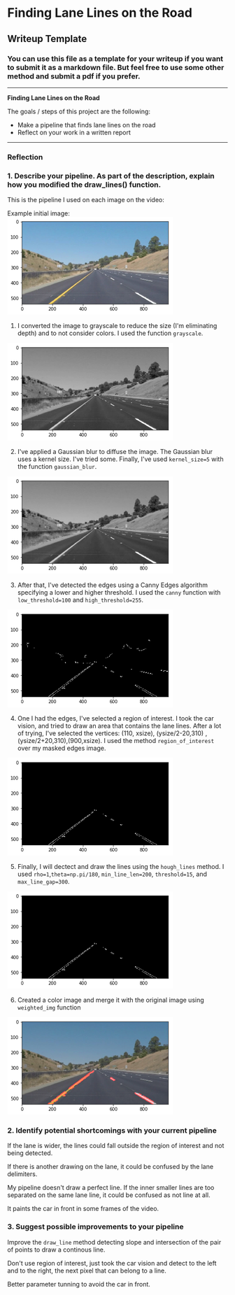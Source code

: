 # **Finding Lane Lines on the Road** 

## Writeup Template

### You can use this file as a template for your writeup if you want to submit it as a markdown file. But feel free to use some other method and submit a pdf if you prefer.

---

**Finding Lane Lines on the Road**

The goals / steps of this project are the following:
* Make a pipeline that finds lane lines on the road
* Reflect on your work in a written report


[//]: # (Image References)

[image0]: ./img/0.png "Initial"
[image1]: ./img/1.png "Grayscale"
[image2]: ./img/2.png "Blurred"
[image3]: ./img/3.png "Canny"
[image4]: ./img/4.png "Interest"
[image5]: ./img/5.png "Lines"
[image6]: ./img/6.png "Color merge"

---

### Reflection

### 1. Describe your pipeline. As part of the description, explain how you modified the draw_lines() function.

This is the pipeline I used on each image on the video:

Example initial image:
![alt text][image0]


1. I converted the image to grayscale to reduce the size (I'm eliminating depth) and to not consider colors. I used the function `grayscale`.

![alt text][image1]

2. I've applied a Gaussian blur to diffuse the image. The Gaussian blur uses a kernel size. I've tried some. Finally, I've used `kernel_size=5` with the function `gaussian_blur`.

![alt text][image2]

3. After that, I've detected the edges using a Canny Edges algorithm specifying a lower and higher threshold. I used the `canny` function with `low_threshold=100` and `high_threshold=255`.

![alt text][image3]

4. One I had the edges, I've selected a region of interest. I took the car vision, and tried to draw an area that contains the lane lines. After a lot of trying, I've selected the vertices: (110, xsize), (ysize/2-20,310) , (ysize/2+20,310),(900,xsize). I used the method `region_of_interest` over my masked edges image.

![alt text][image4]

5. Finally, I will dectect and draw the lines using the `hough_lines` method. I used `rho=1`,`theta=np.pi/180`, `min_line_len=200`, `threshold=15`, and `max_line_gap=300`.

![alt text][image5]

6. Created a color image and merge it with the original image using `weighted_img` function

![alt text][image6]


### 2. Identify potential shortcomings with your current pipeline

If the lane is wider, the lines could fall outside the region of interest and not being detected.

If there is another drawing on the lane, it could be confused by the lane delimiters.

My pipeline doesn't draw a perfect line. If the inner smaller lines are too separated on the same lane line, it could be confused as not line at all.

It paints the car in front in some frames of the video.

### 3. Suggest possible improvements to your pipeline

Improve the `draw_line` method detecting slope and intersection of the pair of points to draw a continous line.

Don't use region of interest, just took the car vision and detect to the left and to the right, the next pixel that can belong to a line.

Better parameter tunning to avoid the car in front.